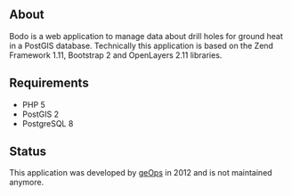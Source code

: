 ## About

Bodo is a web application to manage data about drill holes for ground heat in a PostGIS database. Technically this application is based on the Zend Framework 1.11, Bootstrap 2 and OpenLayers 2.11 libraries.

## Requirements

* PHP 5
* PostGIS 2
* PostgreSQL 8

## Status

This application was developed by [geOps](http://geops.de/) in 2012 and is not maintained anymore.
